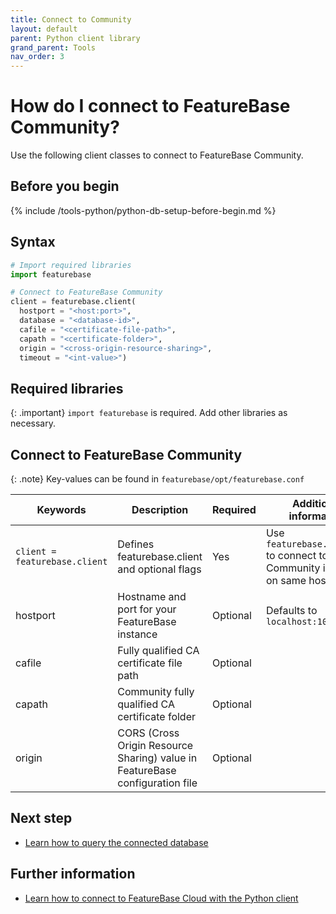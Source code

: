 ```yaml
---
title: Connect to Community
layout: default
parent: Python client library
grand_parent: Tools
nav_order: 3
---
```


# How do I connect to FeatureBase Community?

Use the following client classes to connect to FeatureBase Community.

## Before you begin

{% include /tools-python/python-db-setup-before-begin.md %}

## Syntax

```py
# Import required libraries
import featurebase

# Connect to FeatureBase Community
client = featurebase.client(
  hostport = "<host:port>",
  database = "<database-id>",
  cafile = "<certificate-file-path>",
  capath = "<certificate-folder>",
  origin = "<cross-origin-resource-sharing>",
  timeout = "<int-value>")
```

## Required libraries

{: .important}
`import featurebase` is required. Add other libraries as necessary.

## Connect to FeatureBase Community

{: .note}
Key-values can be found in `featurebase/opt/featurebase.conf`

| Keywords | Description | Required | Additional information |
|---|---|---|---|
| `client = featurebase.client` | Defines featurebase.client and optional flags | Yes | Use `featurebase.client()` to connect to Community instance on same host |
| hostport | Hostname and port for your FeatureBase instance | Optional | Defaults to `localhost:10101` |
| cafile | Fully qualified CA certificate file path | Optional |  |
| capath | Community fully qualified CA certificate folder | Optional |  |
| origin | CORS (Cross Origin Resource Sharing) value in FeatureBase configuration file  | Optional |  |

## Next step

* [Learn how to query the connected database](/docs/tools/python-client-library/python-client-query)

## Further information

* [Learn how to connect to FeatureBase Cloud with the Python client](/docs/tools/python-client-library/python-client-connect-cloud)
